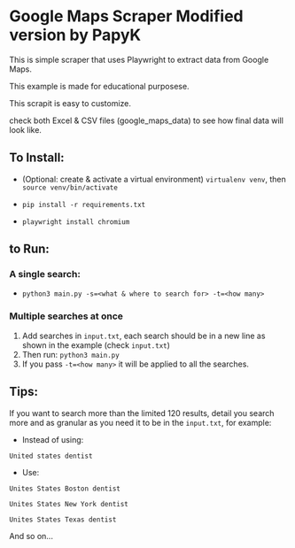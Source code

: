 # Google Maps Scraper Modified version by PapyK

This is simple scraper that uses Playwright to extract data from Google Maps. 

This example is made for educational purposese.

This scrapit is easy to customize.

check both Excel & CSV files (google_maps_data) to see how final data will look like. 

## To Install:
- (Optional: create & activate a virtual environment) `virtualenv venv`, then `source venv/bin/activate`

- `pip install -r requirements.txt`
- `playwright install chromium`

## to Run:
### A single search:
- `python3 main.py -s=<what & where to search for> -t=<how many>`

### Multiple searches at once
1. Add searches in `input.txt`, each search should be in a new line as shown in the example (check `input.txt`)
2. Then run: `python3 main.py` 
3. If you pass `-t=<how many>` it will be applied to all the searches. 

## Tips:
If you want to search more than the limited 120 results, detail you search more and as granular as you need it to be in the `input.txt`, for example:

- Instead of using:

`United states dentist`

- Use:

`Unites States Boston dentist`

`Unites States New York dentist`

`Unites States Texas dentist`

And so on... 




